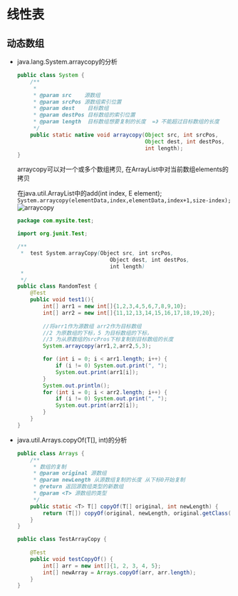 # 线性表
## 动态数组
<ul>
<li>java.lang.System.arraycopy的分析

```java
public class System {
    /**
     * 
     * @param src    源数组
     * @param srcPos 源数组索引位置
     * @param dest    目标数组
     * @param destPos 目标数组的索引位置
     * @param length  目标数组想要复制的长度  =》 不能超过目标数组的长度
     */
    public static native void arraycopy(Object src, int srcPos,
                                        Object dest, int destPos,
                                        int length);
}
```
arraycopy可以对一个或多个数组拷贝,
在ArrayList中对当前数组elements的拷贝

在java.util.ArrayList<E>中的add(int index, E element);
```System.arraycopy(elementData,index,elementData,index+1,size-index);```
![arraycopy](../img/arraycopy.jpg)

```java
package com.mysite.test;

import org.junit.Test;

/**
 *  test System.arrayCopy(Object src, int srcPos,
                             Object dest, int destPos,
                             int length)
 * 
 */
public class RandomTest {
    @Test
    public void test1(){
        int[] arr1 = new int[]{1,2,3,4,5,6,7,8,9,10};
        int[] arr2 = new int[]{11,12,13,14,15,16,17,18,19,20};
        
        //将arr1作为源数组 arr2作为目标数组
        //2 为原数组的下标，5 为目标数组的下标，
        //3 为从原数组的srcPros下标复制到目标数组的长度
        System.arraycopy(arr1,2,arr2,5,3);

        for (int i = 0; i < arr1.length; i++) {
            if (i != 0) System.out.print(", ");
            System.out.print(arr1[i]);
        }
        System.out.println();
        for (int i = 0; i < arr2.length; i++) {
            if (i != 0) System.out.print(", ");
            System.out.print(arr2[i]);
        }
    }
}
```
<li>java.util.Arrays.copyOf(T[], int)的分析

```java
public class Arrays {
    /**
     * 数组的复制
     * @param original 源数组
     * @param newLength 从源数组复制的长度 从下标0开始复制
     * @return 返回源数组类型的新数组
     * @param <T> 源数组的类型
     */
    public static <T> T[] copyOf(T[] original, int newLength) {
        return (T[]) copyOf(original, newLength, original.getClass());
    }
}
```

```java
public class TestArrayCopy {
    
    @Test
    public void testCopyOf() {
        int[] arr = new int[]{1, 2, 3, 4, 5};
        int[] newArray = Arrays.copyOf(arr, arr.length);
    }
}
```

</ul>
